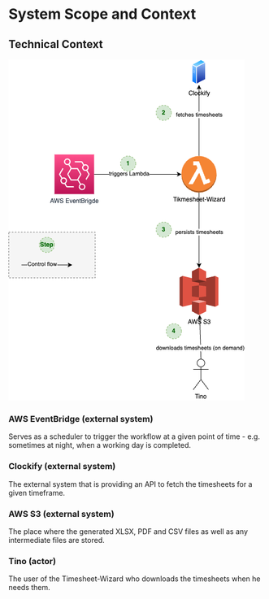 # System Scope and Context

## Technical Context

![Technical context](assets/context-technical.drawio.png "Technical context")

### AWS EventBridge  (external system)

Serves as a scheduler to trigger the workflow at a given point of
time - e.g. sometimes at night, when a working day is completed.

### Clockify (external system)

The external system that is providing an API to fetch the timesheets for a given timeframe.

### AWS S3 (external system)

The place where the generated XLSX, PDF and CSV files as well as any intermediate files are stored.

### Tino (actor)

The user of the Timesheet-Wizard who downloads the timesheets when he needs them.
